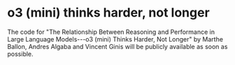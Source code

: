 # o3 (mini) thinks harder, not longer

The code for "The Relationship Between Reasoning and Performance in Large Language Models---o3 (mini) Thinks Harder, Not Longer" by Marthe Ballon, Andres Algaba and Vincent Ginis will be publicly available as soon as possible.
